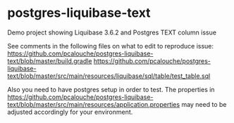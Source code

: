 # postgres-liquibase-text
Demo project showing Liquibase 3.6.2 and Postgres TEXT column issue

See comments in the following files on what to edit to reproduce issue:
https://github.com/pcalouche/postgres-liquibase-text/blob/master/build.gradle
https://github.com/pcalouche/postgres-liquibase-text/blob/master/src/main/resources/liquibase/sql/table/test_table.sql

Also you need to have postgres setup in order to test.  The properties in https://github.com/pcalouche/postgres-liquibase-text/blob/master/src/main/resources/application.properties
may need to be adjusted accordingly for your environment.
